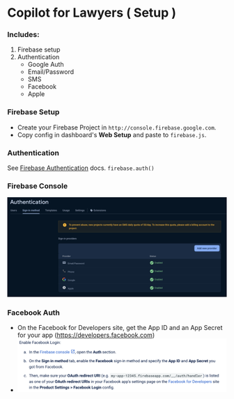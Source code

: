 # Copilot for Lawyers ( Setup )

### Includes:

1. Firebase setup
2. Authentication
	- Google Auth
	- Email/Password
	- SMS 
	- Facebook
	- Apple


### Firebase Setup
- Create your Firebase Project in `http://console.firebase.google.com`.
- Copy config in dashboard's  **Web Setup** and paste to `firebase.js`.

### Authentication
See [Firebase Authentication](https://firebase.google.com/docs/auth/web/start) docs.
`firebase.auth()`

### Firebase Console
![Alt text](/public/images/console.png?raw=true "Firebase Console")

### Facebook Auth
- On the Facebook for Developers site, get the App ID and an App Secret for your app (https://developers.facebook.com)
- ![Alt text](/public/images/facebook.png?raw=true "Facebook Auth")



